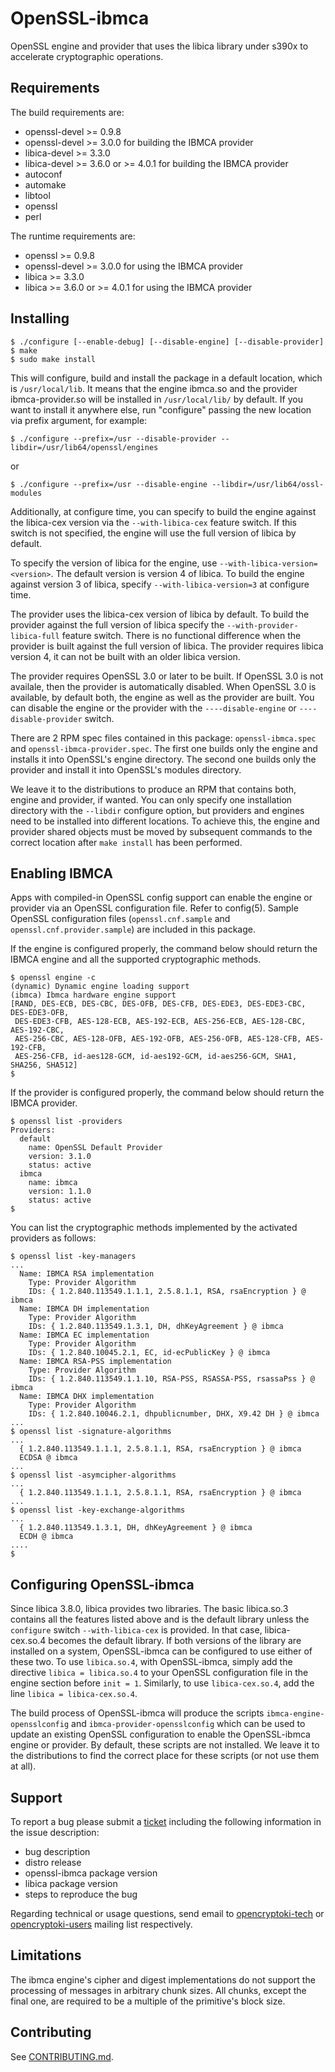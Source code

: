 # OpenSSL-ibmca

OpenSSL engine and provider that uses the libica library under s390x to
accelerate cryptographic operations.


## Requirements

The build requirements are:
 * openssl-devel >= 0.9.8
 * openssl-devel >= 3.0.0 for building the IBMCA provider
 * libica-devel >= 3.3.0
 * libica-devel >= 3.6.0 or >= 4.0.1 for building the IBMCA provider
 * autoconf
 * automake
 * libtool
 * openssl
 * perl

The runtime requirements are:
 * openssl >= 0.9.8
 * openssl-devel >= 3.0.0 for using the IBMCA provider
 * libica >= 3.3.0
 * libica >= 3.6.0 or >= 4.0.1 for using the IBMCA provider


## Installing

```
$ ./configure [--enable-debug] [--disable-engine] [--disable-provider]
$ make
$ sudo make install
```

This will configure, build and install the package in a default location,
which is `/usr/local/lib`. It means that the engine ibmca.so and the provider
ibmca-provider.so will be installed in `/usr/local/lib/` by default.
If you want to install it anywhere else, run "configure" passing the new
location via prefix argument, for example:

```
$ ./configure --prefix=/usr --disable-provider --libdir=/usr/lib64/openssl/engines
```

or

```
$ ./configure --prefix=/usr --disable-engine --libdir=/usr/lib64/ossl-modules
```

Additionally, at configure time, you can specify to build the engine against the
libica-cex version via the `--with-libica-cex` feature switch.  If
this switch is not specified, the engine will use the full version of
libica by default.

To specify the version of libica for the engine, use
`--with-libica-version=<version>`.  The default version is version 4
of libica.  To build the engine against version 3 of libica, specify
`--with-libica-version=3` at configure time.

The provider uses the libica-cex version of libica by default. To build
the provider against the full version of libica specify the
`--with-provider-libica-full` feature switch. There is no functional
difference when the provider is built against the full version of libica.
The provider requires libica version 4, it can not be built with an older
libica version.

The provider requires OpenSSL 3.0 or later to be built. If OpenSSL 3.0 is
not availale, then the provider is automatically disabled.
When OpenSSL 3.0 is available, by default both, the engine as well as the
provider are built. You can disable the engine or the provider with the
`----disable-engine` or `----disable-provider` switch.

There are 2 RPM spec files contained in this package:
`openssl-ibmca.spec` and `openssl-ibmca-provider.spec`. The first one builds
only the engine and installs it into OpenSSL's engine directory. The second
one builds only the provider and install it into OpenSSL's modules directory.

We leave it to the distributions to produce an RPM that contains both, engine
and provider, if wanted. You can only specify one installation directory with
the `--libdir` configure option, but providers and engines need to be installed
into different locations. To achieve this, the engine and provider shared objects
must be moved by subsequent commands to the correct location after
`make install` has been performed.


## Enabling IBMCA

Apps with compiled-in OpenSSL config support can enable the engine or provider
via an OpenSSL configuration file. Refer to config(5). Sample OpenSSL
configuration files (`openssl.cnf.sample` and `openssl.cnf.provider.sample`)
are included in this package.

If the engine is configured properly, the command below should return the
IBMCA engine and all the supported cryptographic methods.

```
$ openssl engine -c
(dynamic) Dynamic engine loading support
(ibmca) Ibmca hardware engine support
[RAND, DES-ECB, DES-CBC, DES-OFB, DES-CFB, DES-EDE3, DES-EDE3-CBC, DES-EDE3-OFB,
 DES-EDE3-CFB, AES-128-ECB, AES-192-ECB, AES-256-ECB, AES-128-CBC, AES-192-CBC,
 AES-256-CBC, AES-128-OFB, AES-192-OFB, AES-256-OFB, AES-128-CFB, AES-192-CFB,
 AES-256-CFB, id-aes128-GCM, id-aes192-GCM, id-aes256-GCM, SHA1, SHA256, SHA512]
$
```

If the provider is configured properly, the command below should return the
IBMCA provider.

```
$ openssl list -providers
Providers:
  default
    name: OpenSSL Default Provider
    version: 3.1.0
    status: active
  ibmca
    name: ibmca
    version: 1.1.0
    status: active
$
```

You can list the cryptographic methods implemented by the activated providers
as follows:

```
$ openssl list -key-managers
...
  Name: IBMCA RSA implementation
    Type: Provider Algorithm
    IDs: { 1.2.840.113549.1.1.1, 2.5.8.1.1, RSA, rsaEncryption } @ ibmca
  Name: IBMCA DH implementation
    Type: Provider Algorithm
    IDs: { 1.2.840.113549.1.3.1, DH, dhKeyAgreement } @ ibmca
  Name: IBMCA EC implementation
    Type: Provider Algorithm
    IDs: { 1.2.840.10045.2.1, EC, id-ecPublicKey } @ ibmca
  Name: IBMCA RSA-PSS implementation
    Type: Provider Algorithm
    IDs: { 1.2.840.113549.1.1.10, RSA-PSS, RSASSA-PSS, rsassaPss } @ ibmca
  Name: IBMCA DHX implementation
    Type: Provider Algorithm
    IDs: { 1.2.840.10046.2.1, dhpublicnumber, DHX, X9.42 DH } @ ibmca
...
$ openssl list -signature-algorithms
...
  { 1.2.840.113549.1.1.1, 2.5.8.1.1, RSA, rsaEncryption } @ ibmca
  ECDSA @ ibmca
...
$ openssl list -asymcipher-algorithms
...
  { 1.2.840.113549.1.1.1, 2.5.8.1.1, RSA, rsaEncryption } @ ibmca
...
$ openssl list -key-exchange-algorithms
...
  { 1.2.840.113549.1.3.1, DH, dhKeyAgreement } @ ibmca
  ECDH @ ibmca
....
$
```

## Configuring OpenSSL-ibmca

Since libica 3.8.0, libica provides two libraries.  The basic
libica.so.3 contains all the features listed above and is the default
library unless the `configure` switch `--with-libica-cex` is provided.
In that case, libica-cex.so.4 becomes the default library.  If both
versions of the library are installed on a system, OpenSSL-ibmca can
be configured to use either of these two.  To use `libica.so.4`, with
OpenSSL-ibmca, simply add the directive `libica = libica.so.4` to your
OpenSSL configuration file in the engine section before `init = 1`.
Similarly, to use `libica-cex.so.4`, add the line
`libica = libica-cex.so.4`.

The build process of OpenSSL-ibmca will produce the scripts
`ibmca-engine-opensslconfig` and `ibmca-provider-opensslconfig` which can be
used to update an existing OpenSSL configuration to enable the OpenSSL-ibmca
engine or provider.  By default, these scripts are not installed.  We leave it
to the distributions to find the correct place for these scripts (or not use
them at all).

## Support

To report a bug please submit a
 [ticket](https://github.com/opencryptoki/openssl-ibmca/issues) including the
 following information in the issue description:

* bug description
* distro release
* openssl-ibmca package version
* libica package version
* steps to reproduce the bug

Regarding technical or usage questions, send email to
 [opencryptoki-tech](
    https://sourceforge.net/p/opencryptoki/mailman/opencryptoki-tech) or
 [opencryptoki-users](
    https://sourceforge.net/p/opencryptoki/mailman/opencryptoki-users)
 mailing list respectively.

## Limitations

The ibmca engine's cipher and digest implementations do not
support the processing of messages in arbitrary chunk sizes.
All chunks, except the final one, are required to be a multiple
of the primitive's block size.

## Contributing

See [CONTRIBUTING.md](CONTRIBUTING.md).
